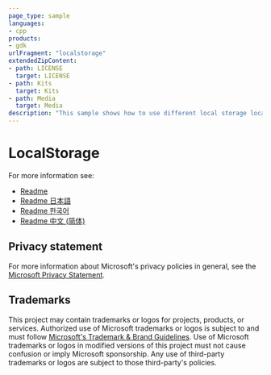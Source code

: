 ```yaml
---
page_type: sample
languages:
- cpp
products:
- gdk
urlFragment: "localstorage"
extendedZipContent:
- path: LICENSE
  target: LICENSE
- path: Kits
  target: Kits
- path: Media
  target: Media
description: "This sample shows how to use different local storage locations in a title for both Xbox and PC platforms."
---
```


# LocalStorage

For more information see: 
- [Readme](https://github.com/microsoft/Xbox-GDK-Samples/blob/main/Samples/System/LocalStorage/readme_en-us.md)
- [Readme 日本語](https://github.com/microsoft/Xbox-GDK-Samples/blob/main/Samples/System/LocalStorage/readme_ja-jp.md)
- [Readme 한국어](https://github.com/microsoft/Xbox-GDK-Samples/blob/main/Samples/System/LocalStorage/readme_ko-kr.md)
- [Readme 中文 (简体)](https://github.com/microsoft/Xbox-GDK-Samples/blob/main/Samples/System/LocalStorage/readme_zh-cn.md)

## Privacy statement

For more information about Microsoft's privacy policies in general, see the [Microsoft Privacy Statement](https://privacy.microsoft.com/privacystatement/).

## Trademarks

This project may contain trademarks or logos for projects, products, or services. Authorized use of Microsoft trademarks or logos is subject to and must follow [Microsoft's Trademark & Brand Guidelines](https://www.microsoft.com/en-us/legal/intellectualproperty/trademarks/usage/general). Use of Microsoft trademarks or logos in modified versions of this project must not cause confusion or imply Microsoft sponsorship. Any use of third-party trademarks or logos are subject to those third-party's policies.
